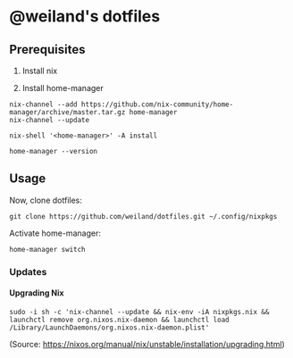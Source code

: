 # @weiland's dotfiles

## Prerequisites

1. Install nix

2. Install home-manager

```command
nix-channel --add https://github.com/nix-community/home-manager/archive/master.tar.gz home-manager
nix-channel --update

nix-shell '<home-manager>' -A install

home-manager --version
```

## Usage

Now, clone dotfiles:

    git clone https://github.com/weiland/dotfiles.git ~/.config/nixpkgs

Activate home-manager:

    home-manager switch


### Updates

#### Upgrading Nix

```
sudo -i sh -c 'nix-channel --update && nix-env -iA nixpkgs.nix && launchctl remove org.nixos.nix-daemon && launchctl load /Library/LaunchDaemons/org.nixos.nix-daemon.plist'
```

(Source: https://nixos.org/manual/nix/unstable/installation/upgrading.html)